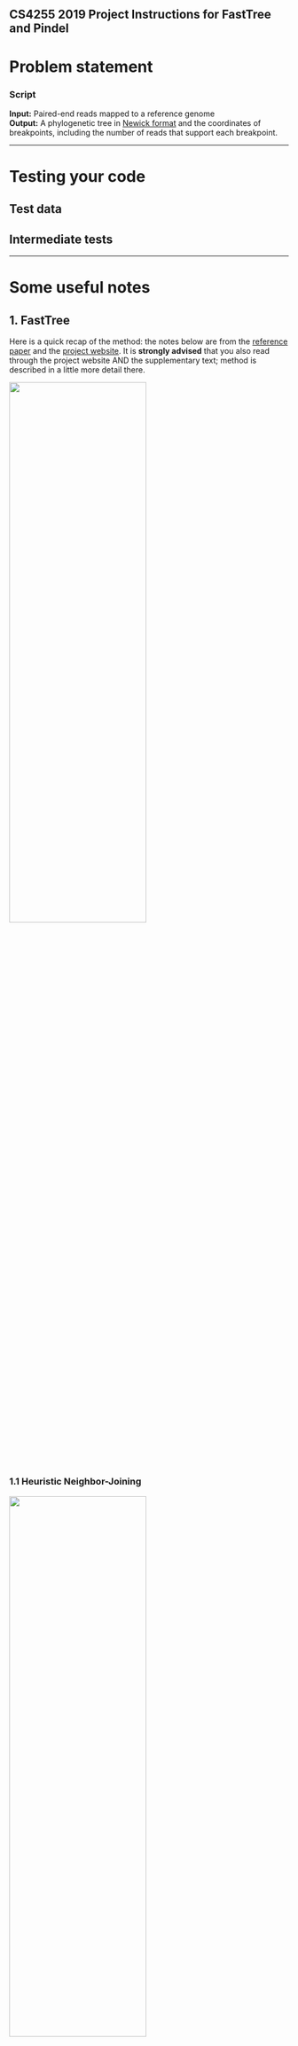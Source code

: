 ## CS4255 2019 Project Instructions for FastTree and Pindel ##

# Problem statement #


### Script ###

__Input:__  Paired-end reads mapped to a reference genome<br/>
__Output:__ A phylogenetic tree in [Newick format](http://en.wikipedia.org/wiki/Newick_format) and the coordinates of breakpoints, including the number of reads that support each breakpoint.

---

# Testing your code #

## Test data ##


## Intermediate tests ##

---

# Some useful notes  #
## 1. FastTree ##
Here is a quick recap of the method: the notes below are from the [reference paper][fast-paper] and the [project website][fast-web]. It is **strongly advised** that you also read through the project website AND the supplementary text; method is described in a little more detail there.

<img src="https://i.imgur.com/181k3yu.png" width="70%" height="50%" />

### 1.1 Heuristic Neighbor-Joining ###

<img src="https://i.imgur.com/yNpoUvN.png" width="70%" height="50%" />

FastTree uses several heuristics to improve the neighbor joining algorithm: 
- Instead of a distance matrix, profiles are stored for the internal nodes.
 
	**Example:** If we join two leaves *i* and *j*, and *i* has an A at a position and *j* has a G, then the profile of *ij* at that position will be 50% A and 50% G (and 0% for other characters). 

- A "top-hits" heuristic is used to avoid computing all pairwise distances and to avoid considering all possible joins.

	Before doing any joins, FastTree estimates these top-hits lists for all *N* sequences by assuming that if A and B have similar sequences, then the top-hits lists of A and B will largely overlap. 

	**Example:** Compute the 2*m* top hits of node A (2 is a safety factor). Then, for each node B within the top *m* hits of A that does not already have a top-hits list, estimate the top hits of B by comparing B to the top 2*m* hits of A.

- The list of top-hits is stored for each node.

	After a join, FastTree computes the top-hits list for the new node by comparing the node to all entries in the top-hits lists of its children. If after a join some of the other nodes' top hits point to an inactive (joined) node, these entries are replaced with the active ancestor. 
	
	FastTree periodically "refreshes" the top-hits list by comparing the new node to all other nodes and also by comparing each of the new node's top-hits to each other.

- The best joins are stored for each node (*fast neighbor-joining*)

	Moreover, the best joins of a node are updated each time a better join is found.

	**Example:** While computing the top hits list of A, FastTree might discover that A,V is a better join than B,best(B), and update the best joins of B.

- A hill-climbing search for better joins from a candidate join is performed (*relaxed neighbor joining*).

	First, the best *m* joins are found among the best-known joins of the *n* active nodes, without recomputing the Neighbor-Joining criterion to reflect the current out-distances. Then, the Neighbor-Joining criterion is recomputed for these *m* candidates and the best ones are selected. 

	Next, FastTree does a local hill-climbing search to find a better join.

	**Example:** Given a join AB, FastTree considers all joins A,C or B,D, where C is in top-hits(A) or D is in top-hits(B). This can be beneficial because the out-distances change after every join, so the best join for a node can change as well. 


### 1.2 Nearest Neighbor Interchanges (NNI) ###

<img src="https://i.imgur.com/cQldlC5.png" width="70%" height="50%" />

Once we obtain our initial rough topology, we need to use NNIs to improve it: 
- At each round, FastTree tests and possibly rearranges each split in the tree, and it recomputes the profile of each internal node. **Note that the profiles can change even if the topology does not change because FastTree recomputes the weighting of the joins.**

	By default, FastTree does log<sub>2</sub>(*N*) + 1 rounds of NNIs. Number of rounds is fixed to ensure fast completion.

- The minimum evolution criterion prefers ((A, B), (C, D)) over alternate topologies ((A, C), (B, D)) or ((A, D), (B, C)) if d(A,B) + d(C,D) < d(A,C) + d(B,D) and d(A,B) + d(C,D) < d(A,D) + d(B,C). 

	Here, FastTree uses **log-corrected profile distances**, rather than distances between nodes. The profile distances do not account for the distances within the nodes, but this does not affect the minimum evolution criterion as it increases all distances d(A, ·) by the same amount.

### 1.3 Local Bootstrap ###

To estimate the support for each split, FastTree resamples the alignment's columns with [Knuth's 2002 random number generator](http://www-cs-faculty.stanford.edu/knuth/programs/rng.c). 
- FastTree counts the fraction of resamples that support a split over the two potential NNIs around that node, much as it does while using NNIs to improve the topology. If a resample's minimum evolution criterion gives a tie, then that resample is counted as not supporting the split.

### 1.4 Branch Lengths ###

Once the topology is complete, FastTree computes branch lengths:

<img src="https://i.imgur.com/D2pfGoo.png" width="50%" height="50%" />

for internal branches and 

<img src="https://i.imgur.com/RdlzKbK.png" width="40%" height="50%" />

for the branch leading to leaf A, where d are log-corrected profile distances.

### 1.5 Unique Sequences ###
Large alignments often contain many sequences that are exactly identical to each other. Before inferring a tree, FastTree uses hashing to quickly identify redundant sequences. It constructs a tree for the unique subset of sequences and then creates multifurcating nodes, without support values, as parents of the redundant sequences.

## 2. Pindel ##
These notes are from the [reference article](https://doi.org/10.1093/bioinformatics/btp394), please refer to the text for further details.

- Overview of the method: given a set of paired-end reads aligned to a reference genome, we first examine the alignment and keep the pared reads that only one end was mapped to the reference. The mapped end is used to determine **the anchor point** on the reference genome as well as **the direction** of the unmapped read. Once these two are known, we can locate the sub-region in the reference genome, where we can break the unmapped read into 2 (deletion) or 3 (short insertion) fragments and map the two terminal fragment separately.

### 2.1 Detecting large deletions ###

Some of the reads will only one end mapped to the reference genome. One of the possibilities is that the unmapped read mate spans the break point of a deletion event in the test sample compared to the reference genome as shown in figure below. 

<img src="https://i.imgur.com/zxb4Xlt.png" width="60%" height="50%" />

- We need to find the appropriate position to break the unmapped read into two parts and map these separately to the reference genome. Given the position of mapped read (anchor) and the direction, we only need to search the local region at one side of the anchor point.

- The 3' end of the mapped read is defined as anchor point. Then pattern growth is used to search for minimum and maximum unique substrings from **both the 3' and 5' ends** of the unmapped read. 

	Search from the 3' end of unmapped reads within the range of two times of insert size starting from the anchor point. 

	Search from the 5' of unmapped read within the range of read length+user defined maximum deletion size starting from the already mapped 3' end of the unmapped read. 

	Examine the **unique substrings** from both ends to see whether a complete unmapped read can be constructed. All possible solutions are stored in a database for sorting according to the break point coordinates. A deletion event is reported **if at least two reads support it**. See figure below.

<img src="https://i.imgur.com/yxov0mQ.png" width="60%" height="50%" />

### 2.2 Detecting medium sized insertions ###

The procedure is very similar to that used for deletions. The only difference is that the search range for the unique occurrence of minimum and maximum unique substrings from the 5' end of the unmapped read is read length - one. In this case, we certainly cannot reconstruct the whole read and the extra bases are an inserted fragment compared to the reference genome as shown in figure below.

<img src="https://i.imgur.com/FT6tIUb.png" width="60%" height="50%" />

- Again, the 3' end of the mapped read is defined as anchor point. 

	Search for minimum and maximum unique substrings from the 3' end of unmapped reads within the range of two times of insert size starting from the anchor point. 

	Search for minimum and maximum unique substrings from the 5' of unmapped read within the range of read length – 1, starting from the already mapped 3' end of the unmapped read. 

	Examine the minimum and maximum substrings from both 3' and 5' to see whether they are adjacent to each other. The middle fragment is the inserted fragment. All possible solutions are stored in a database for sorting according to the break point coordinates. An insertion event is reported **if at least two reads support it.**


---
# Script Submission #

You are required to submit your scripts to the shared __[Dropbox folder](https://www.dropbox.com/request/lN9nsHxnbUisEs6m5vsP)__ of this course. Your submission must include:

1. __Sufficient__ documentation on how to run the script 
2. Written comments that are __detailed__ enough to understand your scripts

## DEADLINE: November 18 ##


<center> <b> GOOD LUCK!! </b> </center>

[fast-paper]: https://doi.org/10.1093/molbev/msp077
[fast-web]: http://microbesonline.org/fasttree/

